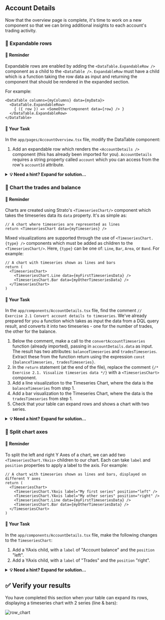 ## Account Details

Now that the overview page is complete, it's time to work on a new component so that we can bring additional insights to each account's trading activity.

### 📌 Expandable rows

#### 📖 Reminder

Expandable rows are enabled by adding the `<DataTable.ExpandableRow />` component as a child to the `<DataTable />`. `ExpandableRow` must have a child which is a function taking the row data as input and returning the component that should be rendered in the expanded section. 

For example:

```JSX
<DataTable columns={myColumns} data={myData}>
  <DataTable.ExpandableRow>
    { ({ row }) => <SomeOtherComponent data={row} /> }
  </DataTable.ExpandableRow>
</DataTable>
```

#### 📄 Your Task

In the `app/pages/AccountOverview.tsx` file, modify the DataTable component:

1. Add an expandable row which renders the `<AccountDetails />` component (this has already been imported for you). `AccountDetails` requires a string property called `account` which you can access from the row's `accountId` attribute.

<details>
  <summary>
    <strong>💡 Need a hint? Expand for solution...</strong>
  </summary>

```JSX
<DataTable
  columns={columns}
  data={accounts.data?.records ?? []}
  sortable
  variant={{
    contained: true,
    rowSeparation: "zebraStripes",
    verticalDividers: true,
  }}
>
  <DataTable.Pagination defaultPageSize={20} />
  <DataTable.ExpandableRow>
    { ({row}) => <AccountDetails account={row.accountId} /> }
  </DataTable.ExpandableRow>
</DataTable>
```

</details>

### 📌 Chart the trades and balance

#### 📖 Reminder

Charts are created using Strato's `<TimeseriesChart/>` component which takes the timeseries data its `data` property. It's as simple as:

```JSX
// A chart where timeseries are represented as lines
return <TimeseriesChart data={myTimeseries} />
```

Mixed visualizations are supported through the use of `<TimeseriesChart.{type} />` components which must be added as children to the `<TimeseriesChart/>`. Here, `{type}` can be one of: `Line`, `Bar`, `Area`, or `Band`. For example:

```JSX
// A chart with timeseries shown as lines and bars
return (
  <TimeseriesChart>
    <TimeseriesChart.Line data={myFirstTimeseriesData} />
    <TimeseriesChart.Bar data={myOtherTimeseriesData} />
  </TimeseriesChart>
)
```

#### 📄 Your Task

In the `app/components/AccountDetails.tsx` file, find the comment `// Exercise 2.1 Convert account details to timeseries`. We've already prepared for you a function which takes as input the data from a DQL query result, and converts it into two timeseries - one for the number of trades, the other for the balance.

1. Below the comment, make a call to the `convertAccountTimeseries` function (already imported), passing in `accountDetails.data` as input. The result has two attributes: `balanceTimeseries` and `tradesTimeseries`. Extract these from the function return using the expression `const {balanceTimeseries, tradesTimeseries}`.
2. In the `return` statement (at the end of the file), replace the comment `{/* Exercise 2.1. Visualize timeseries data */}` with a `<TimeseriesChart>` component.
3. Add a line visualization to the Timeseries Chart, where the data is the `balanceTimeseries` from step 1.
4. Add a bar visualization to the Timeseries Chart, where the data is the `tradesTimeseries` from step 1.
5. Check that your table can expand rows and shows a chart with two series.

<details>
  <summary>
    <strong>💡 Need a hint? Expand for solution...</strong>
  </summary>

```JSX
// Exercise 2.1. Convert account details to timeseries
const { balanceTimeseries, tradesTimeseries } = convertAccountTimeseries(accountDetails.data);

return (
  <Flex flexDirection="column">
    {/* Exercise 2.1. Visualize timeseries data */}
    <TimeseriesChart>
      <TimeseriesChart.Line data={balanceTimeseries} />
      <TimeseriesChart.Bar data={tradesTimeseries} />
    </TimeseriesChart>
    {/* Exercise 2.2. Add intent button */}
  </Flex>
);
```

</details>

### 📌 Split chart axes

#### 📖 Reminder

To split the left and right Y Axes of a chart, we can add two `<TimeseriesChart.YAxis>` children to our chart. Each can take `label` and `position` properties to apply a label to the axis. For example:

```JSX
// A chart with timeseries shown as lines and bars, displayed on different Y axes
return (
  <TimeseriesChart>
    <TimeseriesChart.YAxis label="My first series" position="left" />
    <TimeseriesChart.YAxis label="My other series" position="right" />
    <TimeseriesChart.Line data={myFirstTimeseriesData} />
    <TimeseriesChart.Bar data={myOtherTimeseriesData} />
  </TimeseriesChart>
)
```

#### 📄 Your Task

In the `app/components/AccountDetails.tsx` file, make the following changes to the `TimeseriesChart`:

1. Add a YAxis child, with a `label` of "Account balance" and the `position` "left".
2. Add a YAxis child, with a `label` of "Trades" and the `position` "right".

<details>
  <summary>
    <strong>💡 Need a hint? Expand for solution...</strong>
  </summary>

```JSX
{/* Exercise 2.1. Visualize timeseries data */}
<TimeseriesChart>
  <TimeseriesChart.YAxis label="Account balance" position="left" />
  <TimeseriesChart.YAxis label="Trades" position="right" />
  <TimeseriesChart.Line data={balanceTimeseries} />
  <TimeseriesChart.Bar data={tradesTimeseries} />
</TimeseriesChart>
```

</details>

## ✅ Verify your results

You have completed this section when your table can expand its rows, displaying a timeseries chart with 2 series (line & bars):

![row_chart](../../assets/images/21_timeseries_chart.png)